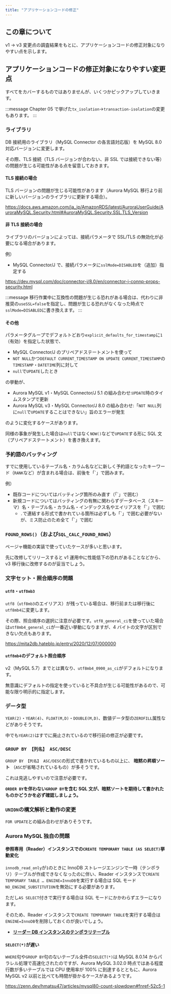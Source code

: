 ```yaml
---
title: "アプリケーションコードの修正"
---
```


## この章について

v1 → v3 変更点の調査結果をもとに、アプリケーションコードの修正対象になりやすい点を示します。

## アプリケーションコードの修正対象になりやすい変更点

すべてをカバーするものではありませんが、いくつかピックアップしていきます。

:::message
Chapter 05 で挙げた`tx_isolation`→`transaction-isolation`の変更もあります。
:::

### ライブラリ

DB 接続用のライブラリ（MySQL Connector の各言語対応版）を MySQL 8.0 対応バージョンに変更します。

その際、TLS 接続（TLS バージョンが合わない、非 SSL では接続できない等）の問題が生じる可能性がある点を留意しておきます。

#### TLS 接続の場合

TLS バージョンの問題が生じる可能性があります（Aurora MySQL 移行より前に新しいバージョンのライブラリに更新する場合）。

https://docs.aws.amazon.com/ja_jp/AmazonRDS/latest/AuroraUserGuide/AuroraMySQL.Security.html#AuroraMySQL.Security.SSL.TLS_Version

#### 非 TLS 接続の場合

ライブラリのバージョンによっては、接続パラメータで SSL/TLS の無効化が必要になる場合があります。

例）

- MySQL Connector/J で、接続パラメータに`sslMode=DISABLED`を（追加）指定する

https://dev.mysql.com/doc/connector-j/8.0/en/connector-j-connp-props-security.html

:::message
移行作業中に互換性の問題が生じる恐れがある場合は、代わりに非推奨の`useSSL=false`を指定し、問題が生じる恐れがなくなった時点で`sslMode=DISABLED`に書き換えます。
:::

#### その他

パラメータグループでデフォルトどおり`explicit_defaults_for_timestamp`に`1`（有効）を指定した状態で、

- MySQL Connector/J のプリペアドステートメントを使って
- `NOT NULL`かつ`DEFAULT CURRENT_TIMESTAMP ON UPDATE CURRENT_TIMESTAMP`の`TIMESTAMP`・`DATETIME`列に対して
- `null`で`UPDATE`したとき

の挙動が、

- Aurora MySQL v1・MySQL Connector/J 5.1 の組み合わせ:`UPDATE`時のタイムスタンプで更新
- Aurora MySQL v3・MySQL Connector/J 8.0 の組み合わせ:「`NOT NULL`列に`null`で`UPDATE`することはできない」旨のエラーが発生

のように変化するケースがあります。

同様の事象が発生した場合は`null`ではなく`NOW()`などで`UPDATE`する形に SQL 文（プリペアドステートメント）を書き換えます。

### 予約語のバッティング

すでに使用しているテーブル名・カラム名などに新しく予約語となったキーワード（`RANK`など）が含まれる場合は、前後を「`」で囲みます。

例）

- 既存コードについてはバッティング箇所のみ直す（「\`」で囲む）
- 新規コードについてはバッティングの有無に関わらずデータベース（スキーマ）名・テーブル名・カラム名・インデックス名やエイリアスを「\`」で囲む
  - `.`で連結する形式で書かれている箇所は必ずしも「\`」で囲む必要がないが、ミス防止のため全て「\`」で囲む

### `FOUND_ROWS()`（および`SQL_CALC_FOUND_ROWS`）

ページャ機能の実装で使っていたケースが多いと思います。

先に改修してリリースすると v1 運用中に性能低下の恐れがあることなどから、v3 移行後に改修するのが妥当でしょう。

### 文字セット・照合順序の問題

#### `utf8`・`utf8mb3`

`utf8`（`utf8mb3`のエイリアス）が残っている場合は、移行前または移行後に`utf8mb4`に変更します。

その際、照合順序の選択に注意が必要です。`utf8_general_ci`を使っていた場合は`utf8mb4_general_ci`が一番近い挙動になりますが、4 バイトの文字が区別できない欠点もあります。

https://mita2db.hateblo.jp/entry/2020/12/07/000000

#### `utf8mb4`のデフォルト照合順序

v2（MySQL 5.7）までとは異なり、`utf8mb4_0900_as_ci`がデフォルトになります。

無意識にデフォルトの指定を使っていると不具合が生じる可能性があるので、可能な限り明示的に指定します。

### データ型

`YEAR(2)`・`YEAR(4)`、`FLOAT(M,D)`・`DOUBLE(M,D)`、数値データ型の`ZEROFILL`属性などがありそうです。

中でも`YEAR(2)`はすでに廃止されているので移行前の修正が必要です。

### `GROUP BY 【列名】 ASC/DESC`

`GROUP BY 【列名】 ASC/DESC`の形式で書かれているもの以上に、 **暗黙の昇順ソート** （`ASC`が省略されているもの）が多そうです。

これは見逃しやすいので注意が必要です。

**`ORDER BY`を伴わない`GROUP BY`を含む SQL 文が、暗黙ソートを期待して書かれたものかどうかを必ず確認しましょう。**

### `UNION`の構文解析と動作の変更

`FOR UPDATE`との組み合わせがありそうです。

### Aurora MySQL 独自の問題

#### 参照専用（Reader）インスタンスでの`CREATE TEMPORARY TABLE (AS SELECT)`挙動変化

`innodb_read_only`が`1`のときに InnoDB ストレージエンジンで一時（テンポラリ）テーブルが作成できなくなったのに伴い、Reader インスタンスで`CREATE TEMPORARY TABLE … ENGINE=InnoDB`を実行する場合は SQL モード`NO_ENGINE_SUBSTITUTION`を無効にする必要があります。

ただし`AS SELECT`付きで実行する場合は SQL モードにかかわらずエラーになります。

そのため、Reader インスタンスで`CREATE TEMPORARY TABLE`を実行する場合は`ENGINE=InnoDB`を削除しておくのが良いでしょう。

- **[リーダー DB インスタンスのテンポラリテーブル](https://docs.aws.amazon.com/ja_jp/AmazonRDS/latest/AuroraUserGuide/AuroraMySQL.MySQL80.html#AuroraMySQL.mysql80-temp-tables-readers)**

#### `SELECT(*)`が遅い

`WHERE`句や`GROUP BY`句のないテーブル全件の`SELECT(*)`は MySQL 8.0.14 からパラレル処理で高速化されたのですが、Aurora MySQL 3.02.0 時点ではある程度行数が多いテーブルでは CPU 使用率が 100% に到達するとともに、Aurora MySQL v2 以前と比べても時間が掛かるケースがあるようです。

https://zenn.dev/hmatsu47/articles/mysql80-count-slowdown#fnref-52c5-1
